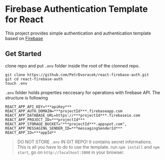 # Firebase Authentication Template for React
This project provides simple authentication and authentication template based on [Firebase](https://firebase.google.com/?gclid=CjwKCAjwnrjrBRAMEiwAXsCc4_so3RS_hc7nj52X6HOQbWuMXw7TFv1mcZFit6LCGEponmE4TX1XdxoCbGMQAvD_BwE)
## Get Started
clone repo and put `.env` folder inside the root of the clonned repo.
```
git clone https://github.com/PetrDvoracek/react-firebase-auth.git
git cd react-firebase-auth
touch .env
```
`.env` folder holds properties neccesary for operations with firebase API. The structure is following
```
REACT_APP_API_KEY=***apiKey***
REACT_APP_AUTH_DOMAIN=***projectId***.firebaseapp.com
REACT_APP_DATABASE_URL=https://***projectId***.firebaseio.com
REACT_APP_PROJECT_ID=***projectId***
REACT_APP_STORAGE_BUCKET="***projectId***.appspot.com",
REACT_APP_MESSAGING_SENDER_ID=***messagingSenderId***
REACT_APP_ID=***appId** 
```
> DO NOT STORE `.env` IN GIT REPO! It contains secret informations.
This is all you have to do to use the template. run `npm install` and `npm start`, go on `http://localhost:3000` in your browser.
